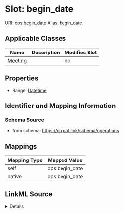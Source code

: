 

# Slot: begin_date 



URI: [ops:begin_date](https://ch.paf.link/schema/operations/begin_date)
Alias: begin_date

<!-- no inheritance hierarchy -->





## Applicable Classes

| Name | Description | Modifies Slot |
| --- | --- | --- |
| [Meeting](Meeting.md) |  |  no  |







## Properties

* Range: [Datetime](Datetime.md)





## Identifier and Mapping Information







### Schema Source


* from schema: https://ch.paf.link/schema/operations




## Mappings

| Mapping Type | Mapped Value |
| ---  | ---  |
| self | ops:begin_date |
| native | ops:begin_date |




## LinkML Source

<details>
```yaml
name: begin_date
from_schema: https://ch.paf.link/schema/operations
rank: 1000
alias: begin_date
domain_of:
- Meeting
range: datetime

```
</details>